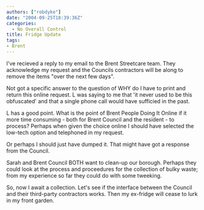 ```yaml
---
authors: ["robdyke"]
date: "2004-09-25T18:39:36Z"
categories:
  - No Overall Control
title: Fridge Update
tags:
- Brent
---
```

I've recieved a reply to my email to the Brent Streetcare team. They acknowledge my request and the Councils contractors will be along to remove the items "over the next few days".

Not got a specific answer to the question of WHY do I have to print and return this online request. L was saying to me that 'it never used to be this obfuscated' and that a single phone call would have sufficied in the past.

L has a good point. What is the point of Brent People Doing It Online if it more time consuming - both for Brent Council and the resident - to process? Perhaps when given the choice online I should have selected the low-tech option and telephoned in my request.

Or perhaps I should just have dumped it. That might have got a response from the Council.

Sarah and Brent Council BOTH want to clean-up our borough. Perhaps they could look at the process and proceedures for the collection of bulky waste; from my experience so far they could do with some tweeking.

So, now I await a collection. Let's see if the interface between the Council and their third-party contractors works. Then my ex-fridge will cease to lurk in my front garden.
